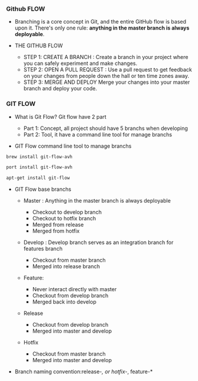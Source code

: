
### Github FLOW

* Branching is a core concept in Git, and the entire GitHub flow is based upon it. 
There's only one rule: **anything in the master branch is always deployable**.

* THE GITHUB FLOW
  * STEP 1: CREATE A BRANCH : Create a branch in your project where you can safely experiment and make changes.
  * STEP 2: OPEN A PULL REQUEST : Use a pull request to get feedback on your changes from people down the hall or ten time zones away.
  * STEP 3: MERGE AND DEPLOY Merge your changes into your master branch and deploy your code.
  
  
### GIT FLOW

* What is Git Flow? Git flow have 2 part
  * Part 1: Concept, all project should have 5 branchs when developing
  * Part 2: Tool, it have a command line tool for manage branchs 

* GIT Flow command line tool to manage branchs 

```sh
brew install git-flow-avh

port install git-flow-avh

apt-get install git-flow
```
* GIT Flow base branchs

    * Master : Anything in the master branch is always deployable
      * Checkout to develop branch
      * Checkout to hotfix branch
      * Merged from release
      * Merged from hotfix

    * Develop : Develop branch serves as an integration branch for features branch
      * Checkout from master branch
      * Merged into release branch
      
    * Feature: 
      * Never interact directly with master
      * Checkout from develop branch
      * Merged back into develop
      
    * Release
      * Checkout from develop branch
      * Merged into master and develop
      
    * Hotfix
      * Checkout from master branch
      * Merged into master and develop
    
 * Branch naming convention:release-*, or hotfix-*, feature-*
 
 
 
